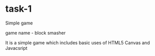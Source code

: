 # task-1
Simple game 

game name - block smasher

It is a simple game which includes basic uses of HTML5 Canvas and Javacsript   
